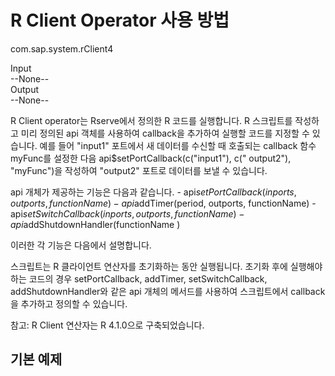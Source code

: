 # R Client Operator 사용 방법

com.sap.system.rClient4<br>

Input<br>
--None--<br>
Output<br>
--None--<br>

R Client operator는 Rserve에서 정의한 R 코드를 실행합니다. R 스크립트를 작성하고 미리 정의된 api 객체를 사용하여 callback을 추가하여 실행할 코드를 지정할 수 있습니다. 예를 들어 "input1" 포트에서 새 데이터를 수신할 때 호출되는 callback 함수 myFunc를 설정한 다음 api$setPortCallback(c("input1"), c(" output2"), "myFunc")을 작성하여 "output2" 포트로 데이터를 보낼 수 있습니다.<br>

api 개체가 제공하는 기능은 다음과 같습니다. - api$setPortCallback(inports, outports, functionName) - api$addTimer(period, outports, functionName) - api$setSwitchCallback(inports, outports, functionName) - api$addShutdownHandler(functionName )<br>

이러한 각 기능은 다음에서 설명합니다.<br>

스크립트는 R 클라이언트 연산자를 초기화하는 동안 실행됩니다. 초기화 후에 실행해야 하는 코드의 경우 setPortCallback, addTimer, setSwitchCallback, addShutdownHandler와 같은 api 개체의 메서드를 사용하여 스크립트에서 callback을 추가하고 정의할 수 있습니다.

참고: R Client 연산자는 R 4.1.0으로 구축되었습니다.

## 기본 예제

```shell


```

